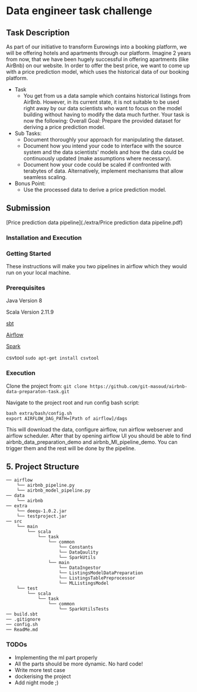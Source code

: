 # Data engineer task challenge



## Task Description
 As part of our initiative to transform Eurowings into a booking platform, we will be offering hotels and apartments through our platform. Imagine 2 years from now, that we have been hugely successful in offering apartments (like AirBnb) on our website. In order to offer the best price, we want to come up with a price prediction model, which uses the historical data of our booking platform.
* Task
    * You get from us a data sample which contains historical listings from AirBnb. However, in its current state, it is not suitable to be used right away by our data scientists who want to focus on the model building without having to modify the data much further. Your task is now the following:
        Overall Goal: Prepare the provided dataset for deriving a price prediction model.
* Sub Tasks:
    * Document thoroughly your approach for manipulating the dataset.
    * Document how you intend your code to interface with the source system and the data scientists' models and how the data could be continuously updated (make assumptions where necessary).
    * Document how your code could be scaled if confronted with terabytes of data. Alternatively, implement mechanisms that allow seamless scaling.
* Bonus Point:
    * Use the processed data to derive a price prediction model.
         
## Submission

 [Price prediction data pipeline](./extra/Price prediction data pipeline.pdf)

### Installation and Execution

### Getting Started
   These instructions will make you two pipelines in airflow which they would run on your local machine.
### Prerequisites


   Java Version 8   
   
   Scala Version 2.11.9   
   
   [sbt](https://www.scala-sbt.org/release/docs/Installing-sbt-on-Linux.html&sa=D&ust=1580247924553000)
   
   [Airflow](https://airflow.apache.org/docs/stable/installation.html&sa=D&ust=1580247924553000)
   
   [Spark](https://spark.apache.org/docs/latest/index.html&sa=D&ust=1580247924553000)
   
   csvtool ```sudo apt-get install csvtool```

  
### Execution
   Clone the project from: 
    ```git clone https://github.com/git-masoud/airbnb-data-preparaton-task.git ```
   
   Navigate to the project root and run config bash script:
   
``` 
bash extra/bash/config.sh 
export AIRFLOW_DAG_PATH=[Path of airflow]/dags 
```

   This will download the data, configure airflow, run airflow webserver and airflow scheduler. After that by opening airflow UI you should be able to find airbnb_data_preparation_demo and airbnb_Ml_pipeline_demo. 
   You can trigger them and the rest will be done by the pipeline.
   

## 5. Project Structure

``` 
── airflow
    └── airbnb_pipeline.py
    └── airbnb_model_pipeline.py
── data
    └── airbnb
── extra
    └── deequ-1.0.2.jar
    └── testproject.jar
── src
    └── main
        └── scala
            └── task
                └── common
                    └── Constants
                    └── DataQaulity
                    └── SparkUtils
                └── main
                    └── DataIngestor 
                    └── ListingsModelDataPreparation 
                    └── ListingsTablePreprocessor 
                    └── MLListingsModel
    └── test
        └── scala
            └── task
                └── common
                    └── SparkUtilsTests
── build.sbt
── .gitignore
── config.sh
── ReadMe.md
``` 


### TODOs
- Implementing the ml part properly
- All the parts should be more dynamic. No hard code!
- Write more test case 
- dockerising the project
- Add night mode ;)
